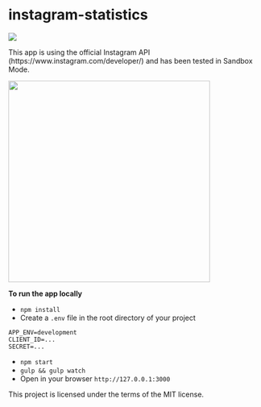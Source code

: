 # instagram-statistics

<p><img src="https://api.travis-ci.com/dorin131/instagram-manager.svg?token=cxHWxyZHsvmUyAjddvpq" /></p>

<p>This app is using the official Instagram API (https://www.instagram.com/developer/) and has been tested in Sandbox Mode.</p>

<p><img src="http://i65.tinypic.com/244qio9.jpg" height="400"/></p>

<strong>To run the app locally</strong>

* `npm install`
* Create a `.env` file in the root directory of your project
```
APP_ENV=development
CLIENT_ID=...
SECRET=...
  ```
* `npm start`
* `gulp && gulp watch`
* Open in your browser `http://127.0.0.1:3000`

<p>This project is licensed under the terms of the MIT license.</p>
